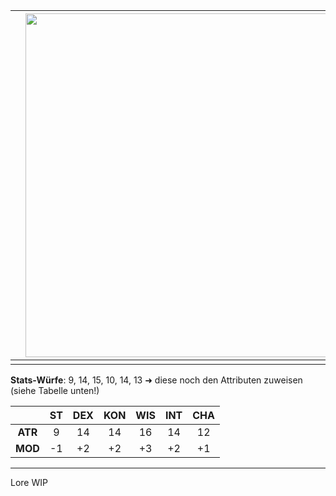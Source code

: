 
|     | <img src="images/maeve.png" width="500" height="550"> |     |
| --- | ----------------------------------------------------- | --- |
|     |                                                       |     |


**Stats-Würfe**:  9, 14, 15, 10, 14, 13 ➜ diese noch den Attributen zuweisen (siehe Tabelle unten!)

|         | ST  | DEX | KON | WIS | INT | CHA |
| :-----: | :-: | :-: | :-: | :-: | :-: | :-: |
| **ATR** |  9  | 14  | 14  | 16  | 14  | 12  |
| **MOD** | -1  | +2  | +2  | +3  | +2  | +1  |

------------------------------

Lore WIP


